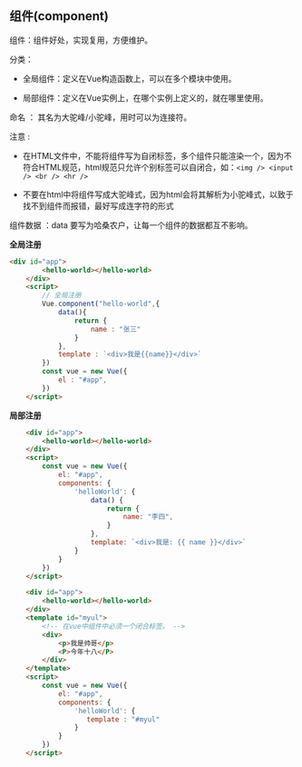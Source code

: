 ## 组件(component)

组件：组件好处，实现复用，方便维护。

分类：

- 全局组件：定义在Vue构造函数上，可以在多个模块中使用。

- 局部组件：定义在Vue实例上，在哪个实例上定义的，就在哪里使用。

命名 ： 其名为大驼峰/小驼峰，用时可以为连接符。

注意 :

- 在HTML文件中，不能将组件写为自闭标签，多个组件只能渲染一个，因为不符合HTML规范，html规范只允许个别标签可以自闭合，如：```<img /> <input /> <br /> <hr />```

- 不要在html中将组件写成大驼峰式，因为html会将其解析为小驼峰式，以致于找不到组件而报错，最好写成连字符的形式

组件数据 ：data 要写为哈桑农户，让每一个组件的数据都互不影响。

**全局注册**
```html
<div id="app">
        <hello-world></hello-world>
    </div>
    <script>
        // 全局注册
        Vue.component("hello-world",{
            data(){
                return {
                    name : "张三"
                }
            },
            template : `<div>我是{{name}}</div>`
        })
        const vue = new Vue({
            el : "#app",
        })
    </script>
```

**局部注册**
```html
    <div id="app">
        <hello-world></hello-world>
    </div>
    <script>
        const vue = new Vue({
            el: "#app",
            components: {
                'helloWorld': {
                    data() {
                        return {
                            name: "李四",
                        }
                    },
                    template: `<div>我是: {{ name }}</div>`
                }
            }
        })
    </script>
```

```html
    <div id="app">
        <hello-world></hello-world>
    </div>
    <template id="myul">
        <!-- 在vue中组件中必须一个闭合标签。 -->
        <div>
            <p>我是帅哥</p>
            <P>今年十八</P>
        </div>
    </template>
    <script>
        const vue = new Vue({
            el: "#app",
            components: {
                'helloWorld': {
                   template : "#myul"
                }
            }
        })
    </script>
```